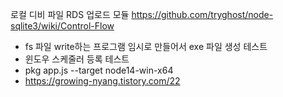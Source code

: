 로컬 디비 파일 RDS 업로드 모듈
https://github.com/tryghost/node-sqlite3/wiki/Control-Flow

- fs 파일 write하는 프로그램 임시로 만들어서 exe 파일 생성 테스트
- 윈도우 스케줄러 등록 테스트
- pkg app.js --target node14-win-x64
- https://growing-nyang.tistory.com/22
